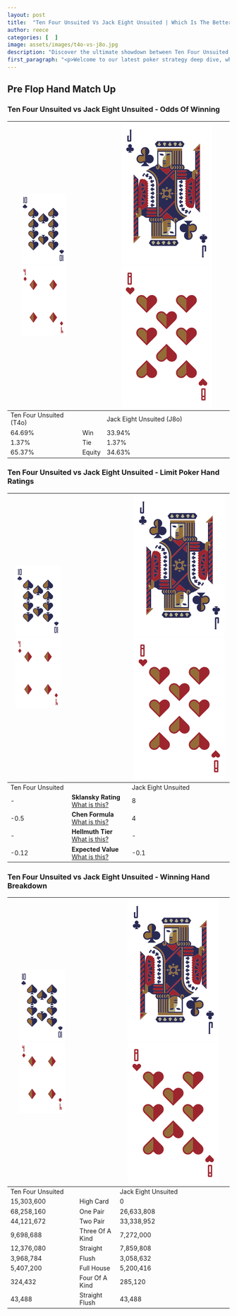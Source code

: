 ```yaml
---
layout: post
title:  "Ten Four Unsuited Vs Jack Eight Unsuited | Which Is The Better Hand In Poker? A Complete Guide"
author: reece
categories: [  ]
image: assets/images/t4o-vs-j8o.jpg
description: "Discover the ultimate showdown between Ten Four Unsuited and Jack Eight Unsuited in poker! Uncover the odds, strategies, and scenarios where one hand triumphs over the other. Get ready to up your poker game with this thrilling analysis."
first_paragraph: "<p>Welcome to our latest poker strategy deep dive, where we're pitting two distinct hands against each other in a high-stakes showdown: Ten Four Unsuited vs Jack Eight Unsuited.</p><p>In the dynamic world of poker, every decision counts, and knowing which hand holds the upper hand is key to your success at the table.</p><p>In this article, we'll dissect these two hands, explore the scenarios where one dominates the other, and equip you with the knowledge to make strategic choices that can tip the odds in your favor.</p><p>Get ready to unravel the intriguing dynamics of these poker hands and elevate your game to new heights.</p>"
---
```




[comment]: # (sp0)

## Pre Flop Hand Match Up

<div class="table hand-ratings" markdown="1"> 



### Ten Four Unsuited vs Jack Eight Unsuited - Odds Of Winning


    
| ![image info](assets/images/hand1/T.png) ![image info](assets/images/hand1/4o.png) |  | ![image info](assets/images/hand2/J.png) ![image info](assets/images/hand2/8o.png) |
| -------- | -------- | -------- |
| Ten Four Unsuited (T4o) |  | Jack Eight Unsuited (J8o) |
| 64.69% | Win | 33.94% |
| 1.37% | Tie | 1.37% |
| 65.37% | Equity | 34.63% |




[comment]: # (sp1)



### Ten Four Unsuited vs Jack Eight Unsuited - Limit Poker Hand Ratings


    
| ![image info](assets/images/hand1/T.png) ![image info](assets/images/hand1/4o.png) |  | ![image info](assets/images/hand2/J.png) ![image info](assets/images/hand2/8o.png) |
| -------- | -------- | -------- |
| Ten Four Unsuited |  | Jack Eight Unsuited |
| - | **Sklansky Rating** [What is this?](/sklansky-rating-explained) | 8 |
| -0.5 | **Chen Formula** [What is this?](/chen-formula-explained) | 4 |
| - | **Hellmuth Tier** [What is this?](/Hellmuth-tier-explained) | - |
| -0.12 | **Expected Value** [What is this?](/expected-value-explained) | -0.1 |




[comment]: # (sp2)



### Ten Four Unsuited vs Jack Eight Unsuited - Winning Hand Breakdown


    
| ![image info](assets/images/hand1/T.png) ![image info](assets/images/hand1/4o.png) |  | ![image info](assets/images/hand2/J.png) ![image info](assets/images/hand2/8o.png) |
| -------- | -------- | -------- |
| Ten Four Unsuited |  | Jack Eight Unsuited |
| 15,303,600 | High Card | 0 |
| 68,258,160 | One Pair | 26,633,808 |
| 44,121,672 | Two Pair | 33,338,952 |
| 9,698,688 | Three Of A Kind | 7,272,000 |
| 12,376,080 | Straight | 7,859,808 |
| 3,968,784 | Flush | 3,058,632 |
| 5,407,200 | Full House | 5,200,416 |
| 324,432 | Four Of A Kind | 285,120 |
| 43,488 | Straight Flush | 43,488 |




[comment]: # (sp3)



</div>

[comment]: # (sp4)



[comment]: # (sp5)


